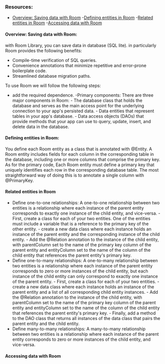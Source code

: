 ### Resources:
- [Overview: Saving data with Room](https://developer.android.com/training/data-storage/room)
-[Defining entities in Room](https://developer.android.com/training/data-storage/room/defining-data)
-[Related entities in Room](https://developer.android.com/training/data-storage/room/relationships)
-[Accessing data with Room](https://developer.android.com/training/data-storage/room/accessing-data#java)

#### Overview: Saving data with Room:
with Room Library, you can save data in database (SQL lite). in particularly Room provides the following benefits:
- Compile-time verification of SQL queries.
- Convenience annotations that minimize repetitive and error-prone boilerplate code.
- Streamlined database migration paths.

To use Room we will follow the following steps:
- add the required dependence.
-Primary components:  There are three major components in Room:
       - The database class that holds the database and serves as the main access point for the underlying connection to your app's persisted data.
       - Data entities that represent tables in your app's database.
       - Data access objects (DAOs) that provide methods that your app can use to query, update, insert, and delete data in the database.

#### Defining entities in Room:
You define each Room entity as a class that is annotated with @Entity. A Room entity includes fields for each column in the corresponding table in the database, including one or more columns that comprise the primary key.
As for the primary code, Each Room entity must define a primary key that uniquely identifies each row in the corresponding database table. The most straightforward way of doing this is to annotate a single column with @PrimaryKey.

#### Related entities in Room
- Define one-to-one relationships: A one-to-one relationship between two entities is a relationship where each instance of the parent entity corresponds to exactly one instance of the child entity, and vice-versa.
        - First, create a class for each of your two entities. One of the entities must include a variable that is a reference to the primary key of the other entity.
        -  create a new data class where each instance holds an instance of the parent entity and the corresponding instance of the child entity.
        -  Add the @Relation annotation to the instance of the child entity, with parentColumn set to the name of the primary key column of the parent entity and entityColumn set to the name of the column of the child entity that references the parent entity's primary key.
- Define one-to-many relationships: A one-to-many relationship between two entities is a relationship where each instance of the parent entity corresponds to zero or more instances of the child entity, but each instance of the child entity can only correspond to exactly one instance of the parent entity.
        - First, create a class for each of your two entities.
        - create a new data class where each instance holds an instance of the parent entity and a list of all corresponding child entity instances.
        - Add the @Relation annotation to the instance of the child entity, with parentColumn set to the name of the primary key column of the parent entity and entityColumn set to the name of the column of the child entity that references the parent entity's primary key.
        - Finally, add a method to the DAO class that returns all instances of the data class that pairs the parent entity and the child entity.
- Define many-to-many relationships: A many-to-many relationship between two entities is a relationship where each instance of the parent entity corresponds to zero or more instances of the child entity, and vice-versa.


#### Accessing data with Room